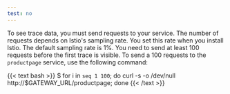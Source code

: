 ```yaml
---
test: no
---
```

To see trace data, you must send requests to your service. The number of requests depends on Istio's sampling rate.
You set this rate when you install Istio. The default sampling rate is 1%. You need to send at least 100 requests before the first trace is visible.
To send a 100 requests to the `productpage` service, use the following command:

{{< text bash >}}
$ for i in `seq 1 100`; do curl -s -o /dev/null http://$GATEWAY_URL/productpage; done
{{< /text >}}